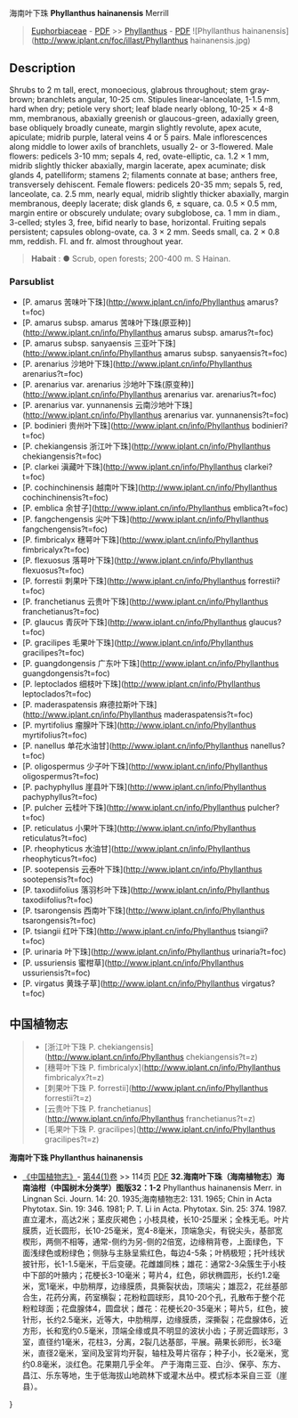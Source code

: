 海南叶下珠 **Phyllanthus hainanensis** Merrill

> [Euphorbiaceae](http://www.iplant.cn/info/Euphorbiaceae?t=foc) - [PDF](http://www.iplant.cn/foc/pdf/Euphorbiaceae.pdf) >> [Phyllanthus](http://www.iplant.cn/info/Phyllanthus?t=foc) - [PDF](http://www.iplant.cn/foc/pdf/Phyllanthus.pdf)
![Phyllanthus hainanensis](http://www.iplant.cn/foc/illast/Phyllanthus hainanensis.jpg)

## Description

Shrubs to 2 m tall, erect, monoecious, glabrous throughout; stem gray-brown; branchlets angular, 10-25 cm. Stipules linear-lanceolate, 1-1.5 mm, hard when dry; petiole very short; leaf blade nearly oblong, 10-25 × 4-8 mm, membranous, abaxially greenish or glaucous-green, adaxially green, base obliquely broadly cuneate, margin slightly revolute, apex acute, apiculate; midrib purple, lateral veins 4 or 5 pairs. Male inflorescences along middle to lower axils of branchlets, usually 2- or 3-flowered. Male flowers: pedicels 3-10 mm; sepals 4, red, ovate-elliptic, ca. 1.2 × 1 mm, midrib slightly thicker abaxially, margin lacerate, apex acuminate; disk glands 4, patelliform; stamens 2; filaments connate at base; anthers free, transversely dehiscent. Female flowers: pedicels 20-35 mm; sepals 5, red, lanceolate, ca. 2.5 mm, nearly equal, midrib slightly thicker abaxially, margin membranous, deeply lacerate; disk glands 6, ± square, ca. 0.5 × 0.5 mm, margin entire or obscurely undulate; ovary subglobose, ca. 1 mm in diam., 3-celled; styles 3, free, bifid nearly to base, horizontal. Fruiting sepals persistent; capsules oblong-ovate, ca. 3 × 2 mm. Seeds small, ca. 2 × 0.8 mm, reddish. Fl. and fr. almost throughout year.


> **Habait** : 
>● Scrub, open forests; 200-400 m. S Hainan.


### Parsublist

* [P.  amarus  苦味叶下珠](http://www.iplant.cn/info/Phyllanthus amarus?t=foc)
* [P.  amarus subsp. amarus  苦味叶下珠(原亚种)](http://www.iplant.cn/info/Phyllanthus amarus subsp. amarus?t=foc)
* [P.  amarus subsp. sanyaensis  三亚叶下珠](http://www.iplant.cn/info/Phyllanthus amarus subsp. sanyaensis?t=foc)
* [P.  arenarius  沙地叶下珠](http://www.iplant.cn/info/Phyllanthus arenarius?t=foc)
* [P.  arenarius var. arenarius  沙地叶下珠(原变种)](http://www.iplant.cn/info/Phyllanthus arenarius var. arenarius?t=foc)
* [P.  arenarius var. yunnanensis  云南沙地叶下珠](http://www.iplant.cn/info/Phyllanthus arenarius var. yunnanensis?t=foc)
* [P.  bodinieri  贵州叶下珠](http://www.iplant.cn/info/Phyllanthus bodinieri?t=foc)
* [P.  chekiangensis  浙江叶下珠](http://www.iplant.cn/info/Phyllanthus chekiangensis?t=foc)
* [P.  clarkei  滇藏叶下珠](http://www.iplant.cn/info/Phyllanthus clarkei?t=foc)
* [P.  cochinchinensis  越南叶下珠](http://www.iplant.cn/info/Phyllanthus cochinchinensis?t=foc)
* [P.  emblica  余甘子](http://www.iplant.cn/info/Phyllanthus emblica?t=foc)
* [P.  fangchengensis  尖叶下珠](http://www.iplant.cn/info/Phyllanthus fangchengensis?t=foc)
* [P.  fimbricalyx  穗萼叶下珠](http://www.iplant.cn/info/Phyllanthus fimbricalyx?t=foc)
* [P.  flexuosus  落萼叶下珠](http://www.iplant.cn/info/Phyllanthus flexuosus?t=foc)
* [P.  forrestii  刺果叶下珠](http://www.iplant.cn/info/Phyllanthus forrestii?t=foc)
* [P.  franchetianus  云贵叶下珠](http://www.iplant.cn/info/Phyllanthus franchetianus?t=foc)
* [P.  glaucus  青灰叶下珠](http://www.iplant.cn/info/Phyllanthus glaucus?t=foc)
* [P.  gracilipes  毛果叶下珠](http://www.iplant.cn/info/Phyllanthus gracilipes?t=foc)
* [P.  guangdongensis  广东叶下珠](http://www.iplant.cn/info/Phyllanthus guangdongensis?t=foc)
* [P.  leptoclados  细枝叶下珠](http://www.iplant.cn/info/Phyllanthus leptoclados?t=foc)
* [P.  maderaspatensis  麻德拉斯叶下珠](http://www.iplant.cn/info/Phyllanthus maderaspatensis?t=foc)
* [P.  myrtifolius  瘤腺叶下珠](http://www.iplant.cn/info/Phyllanthus myrtifolius?t=foc)
* [P.  nanellus  单花水油甘](http://www.iplant.cn/info/Phyllanthus nanellus?t=foc)
* [P.  oligospermus  少子叶下珠](http://www.iplant.cn/info/Phyllanthus oligospermus?t=foc)
* [P.  pachyphyllus  崖县叶下珠](http://www.iplant.cn/info/Phyllanthus pachyphyllus?t=foc)
* [P.  pulcher  云桂叶下珠](http://www.iplant.cn/info/Phyllanthus pulcher?t=foc)
* [P.  reticulatus  小果叶下珠](http://www.iplant.cn/info/Phyllanthus reticulatus?t=foc)
* [P.  rheophyticus  水油甘](http://www.iplant.cn/info/Phyllanthus rheophyticus?t=foc)
* [P.  sootepensis  云泰叶下珠](http://www.iplant.cn/info/Phyllanthus sootepensis?t=foc)
* [P.  taxodiifolius  落羽杉叶下珠](http://www.iplant.cn/info/Phyllanthus taxodiifolius?t=foc)
* [P.  tsarongensis  西南叶下珠](http://www.iplant.cn/info/Phyllanthus tsarongensis?t=foc)
* [P.  tsiangii  红叶下珠](http://www.iplant.cn/info/Phyllanthus tsiangii?t=foc)
* [P.  urinaria  叶下珠](http://www.iplant.cn/info/Phyllanthus urinaria?t=foc)
* [P.  ussuriensis  蜜柑草](http://www.iplant.cn/info/Phyllanthus ussuriensis?t=foc)
* [P.  virgatus  黄珠子草](http://www.iplant.cn/info/Phyllanthus virgatus?t=foc)


## 中国植物志

> * [浙江叶下珠  P.  chekiangensis](http://www.iplant.cn/info/Phyllanthus chekiangensis?t=z)
> * [穗萼叶下珠  P.  fimbricalyx](http://www.iplant.cn/info/Phyllanthus fimbricalyx?t=z)
> * [刺果叶下珠  P.  forrestii](http://www.iplant.cn/info/Phyllanthus forrestii?t=z)
> * [云贵叶下珠  P.  franchetianus](http://www.iplant.cn/info/Phyllanthus franchetianus?t=z)
> * [毛果叶下珠  P.  gracilipes](http://www.iplant.cn/info/Phyllanthus gracilipes?t=z)

**海南叶下珠 Phyllanthus hainanensis**

* [《中国植物志》](http://www.iplant.cn/frps)- [第44(1)卷](http://www.iplant.cn/frps/vol/44(1)) >> 114页 [PDF](http://www.iplant.cn/frps/pdf/44(1)/114.PDF)
**32.海南叶下珠（海南植物志）海南油柑（中国树木分类学）图版32：1-2**
Phyllanthus hainanensis Merr. in Lingnan Sci. Journ. 14: 20. 1935;海南植物志2: 131. 1965; Chin in Acta Phytotax. Sin. 19: 346. 1981; P. T. Li in Acta. Phytotax. Sin. 25: 374. 1987.
直立灌木，高达2米；茎皮灰褐色；小枝具棱，长10-25厘米；全株无毛。叶片膜质，近长圆形，长10-25毫米，宽4-8毫米，顶端急尖，有锐尖头，基部宽楔形，两侧不相等，通常-侧约为另-侧的2倍宽，边缘稍背卷，上面绿色，下面浅绿色或粉绿色；侧脉与主脉呈紫红色，每边4-5条；叶柄极短；托叶线状披针形，长1-1.5毫米，干后变硬。花雌雄同株；雄花：通常2-3朵簇生于小枝中下部的叶腋内；花梗长3-10毫米；萼片4，红色，卵状椭圆形，长约1.2毫米，宽1毫米，中肋稍厚，边缘膜质，具撕裂状齿，顶端尖；雄蕊2，花丝基部合生，花药分离，药室横裂；花粉粒圆球形，具10-20个孔，孔散布于整个花粉粒球面；花盘腺体4，圆盘状；雌花：花梗长20-35毫米；萼片5，红色，披针形，长约2.5毫米，近等大，中肋稍厚，边缘膜质，深撕裂；花盘腺体6，近方形，长和宽约0.5毫米，顶端全缘或具不明显的波状小齿；子房近圆球形，3室，直径约1毫米，花柱3，分离，2裂几达基部，平展。蒴果长卵形，长3毫米，直径2毫米，室间及室背均开裂，轴柱及萼片宿存；种子小，长2毫米，宽约0.8毫米，淡红色。花果期几乎全年。
产于海南三亚、白沙、保亭、东方、昌江、乐东等地，生于低海拔山地疏林下或灌木丛中。模式标本采自三亚（崖县）。

}